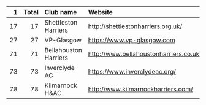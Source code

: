 |   1 |   Total | Club name             | Website                                |
|----:|--------:|:----------------------|:---------------------------------------|
|  17 |      17 | Shettleston Harriers  | http://shettlestonharriers.org.uk/     |
|  27 |      27 | VP-Glasgow            | https://www.vp-glasgow.com             |
|  71 |      71 | Bellahouston Harriers | http://www.bellahoustonharriers.co.uk/ |
|  73 |      73 | Inverclyde AC         | https://www.inverclydeac.org/          |
|  78 |      78 | Kilmarnock H&AC       | http://www.kilmarnockharriers.com/     |